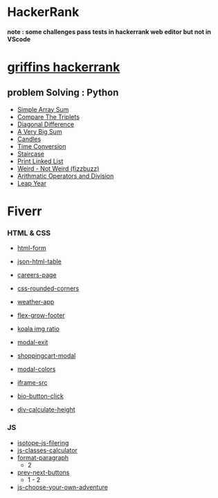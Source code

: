 # HackerRank
#### note : some challenges pass tests in hackerrank web editor but not in VScode

# [griffins hackerrank](https://www.hackerrank.com/haleygriffin708)

## problem Solving : Python
- [Simple Array Sum](hackerrank/simple_array_sum)
- [Compare The Triplets](hackerrank/compare_the_triplets)
- [Diagonal Difference](hackerrank/diagonal_difference)
- [A Very Big Sum](hackerrank/a_very_big_sum)
- [Candles](hackerrank/candles)
- [Time Conversion](hackerrank/time_conversion)
- [Staircase](hackerrank/staircase)
- [Print Linked List](hackerrank/print_linked_list)
- [Weird - Not Weird (fizzbuzz)](hackerrank/not_weird)
- [Arithmatic Operators and Division](hackerrank/arithmatic)
- [Leap Year](hackerrank/leap_year)

# Fiverr


### HTML & CSS
- [html-form](fiverr/html-form/)
- [json-html-table](fiverr/json-html-table/)
- [careers-page](fiverr/careers-page/)
- [css-rounded-corners](fiverr/css-rounded-corners/)
- [weather-app](fiverr/weather-app/)
- [flex-grow-footer](fiverr/flex-grow-footer/)
- [koala img ratio]()

- [modal-exit](fiverr/modal-exit/)
- [shoppingcart-modal](fiverr/shoppingcart-modal/)
- [modal-colors](fiverr/modal-colors/)
- [iframe-src](fiverr/iframe-src/)
- [bio-button-click](fiverr/bio-button-click/)
- [div-calculate-height](fiverr/div-calculate-height/)

### JS
- [isotope-js-filering](fiverr/isotope-js-filtering/)
- [js-classes-calculator](fiverr/js-classes-calculator/)
- [format-paragraph](fiverr/format-paragraph/)
    - 2
- [prev-next-buttons](fiverr/prev-next-buttons/)
    - 1 - 2
- [js-choose-your-own-adventure](fiver/js-choose-your-own-adventure)
